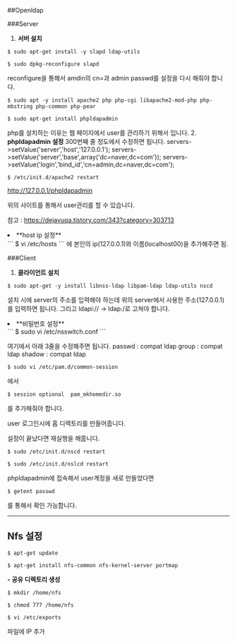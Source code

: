 ##Openldap

###Server
1. **서버 설치**
```
$ sudo apt-get install -y slapd ldap-utils
```
 ```
$ sudo dpkg-reconfigure slapd
```

  reconfigure을 통해서 amdin의 cn=과 admin passwd를 설정을 다시 해줘야 합니다.
  
 ```
$ sudo apt -y install apache2 php php-cgi libapache2-mod-php php-mbstring php-common php-pear
```
```
$ sudo apt-get install phpldapadmin
```

  php를 설치하는 이유는 웹 페이지에서 user를 관리하기 위해서 입니다.
2. **phpldapadmin 설정**
300번째 줄 정도에서 수정하면 됩니다.
servers->setValue('server','host','127.0.0.1');
servers->setValue('server','base',array('dc=naver,dc=com'));
servers->setValue('login','bind_id','cn=admin,dc=naver,dc=com'); 

 ```
$ /etc/init.d/apache2 restart
```

 <a href="http://127.0.0.1/phpldapadmin">http://127.0.0.1/phpldapadmin</a> 

 위의 사이트를 통해서 user관리를 할 수 있습니다.

 참고 : <a href="https://dejavuqa.tistory.com/343?category=303713">https://dejavuqa.tistory.com/343?category=303713</a>

   <li>**host ip 설정**</li>
```
$ vi /etc/hosts
``` 
에 본인의 ip(127.0.0.1)와 이름(localhost00)을 추가해주면 됨.
</ol>

###Client
1. **클라이언트 설치**
```
$ sudo apt-get -y install libnss-ldap libpam-ldap ldap-utils nscd
```

 설치 시에 server의 주소를 입력해야 하는데 위의 server에서 사용한 주소(127.0.0.1)를 입력하면 됩니다.
그리고 ldapi:// -> ldap:/로 고쳐야 합니다.

  <li>**비밀번호 설정**</li>
 ```
$ sudo vi /etc/nsswitch.conf
```

 여기에서 아래 3줄을 수정해주면 됩니다.
passwd : compat ldap
group  : compat ldap
shadow : compat ldap

 ```
$ sudo vi /etc/pam.d/common-session
```  
에서
```
$ session optional	pam_mkhomedir.so
``` 
를 추가해줘야 합니다.

 user 로그인시에 홈 디렉토리를 만들어줍니다.

 설정이 끝났다면 재실행을 해줍니다.

 ```
$ sudo /etc/init.d/nscd restart 
```
```
$ sudo /etc/init.d/nslcd restart
```

 phpldapadmin에 접속해서 user계정을 새로 만들었다면 

 ```
$ getent passwd
```
 를 통해서 확인 가능합니다.


_ _ _

## Nfs 설정

```
$ apt-get update
```
```
$ apt-get install nfs-common nfs-kernel-server portmap
```
**- 공유 디렉토리 생성**
```
$ mkdir /home/nfs
```
```
$ chmod 777 /home/nfs
```
```
$ vi /etc/exports 
```
파일에 IP 추가








